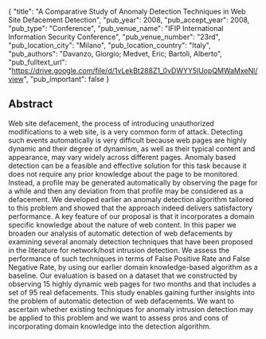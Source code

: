{
  "title": "A Comparative Study of Anomaly Detection Techniques in Web Site Defacement Detection",
  "pub_year": 2008,
  "pub_accept_year": 2008,
  "pub_type": "Conference",
  "pub_venue_name": "IFIP International Information Security Conference",
  "pub_venue_number": "23rd",
  "pub_location_city": "Milano",
  "pub_location_country": "Italy",
  "pub_authors": "Davanzo, Giorgio; Medvet, Eric; Bartoli, Alberto",
  "pub_fulltext_url": "https://drive.google.com/file/d/1vLekBt288Z1_0vDWYY5lUopQMWaMxeNl/view",
  "pub_important": false
}

## Abstract
Web site defacement, the process of introducing unauthorized modifications to a web site, is a very common form of attack. Detecting such events automatically is very difficult because web pages are highly dynamic and their degree of dynamism, as well as their typical content and appearance, may vary widely across different pages. Anomaly based detection can be a feasible and effective solution for this task because it does not require any prior knowledge about the page to be monitored. Instead, a profile may be generated automatically by observing the page for a while and then any deviation from that profile may be considered as a defacement. We developed earlier an anomaly detection algorithm tailored to this problem and showed that the approach indeed delivers satisfactory performance. A key feature of our proposal is that it incorporates a domain specific knowledge about the nature of web content. In this paper we broaden our analysis of automatic detection of web defacements by examining several anomaly detection techniques that have been proposed in the literature for network/host intrusion detection. We assess the performance of such techniques in terms of False Positive Rate and False Negative Rate, by using our earlier domain knowledge-based algorithm as a baseline. Our evaluation is based on a dataset that we constructed by observing 15 highly dynamic web pages for two months and that includes a set of 95 real defacements. This study enables gaining further insights into the problem of automatic detection of web defacements. We want to ascertain whether existing techniques for anomaly intrusion detection may be applied to this problem and we want to assess pros and cons of incorporating domain knowledge into the detection algorithm.
